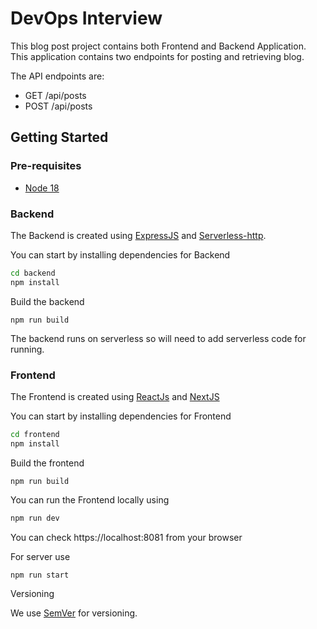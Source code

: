 # DevOps Interview

This blog post project contains both Frontend and Backend Application. This application contains two endpoints for posting and retrieving blog.

The API endpoints are:
* GET /api/posts
* POST /api/posts

## Getting Started

### Pre-requisites

- [Node 18](https://nodejs.org/en)

### Backend 

The Backend is created using [ExpressJS](https://expressjs.com) and [Serverless-http](https://github.com/dougmoscrop/serverless-http).

You can start by installing dependencies for Backend

```bash
cd backend
npm install
```
Build the backend

```
npm run build
```

The backend runs on serverless so will need to add serverless code for running.

### Frontend

The Frontend is created using [ReactJs](https://react.dev) and [NextJS](https://nextjs.org)

You can start by installing dependencies for Frontend

```bash
cd frontend
npm install
```

Build the frontend

```
npm run build
```

You can run the Frontend locally using

```bash
npm run dev
```
You can check https://localhost:8081 from your browser

For server use

```bash
npm run start
```

Versioning

We use [SemVer](http://semver.org/) for versioning.
